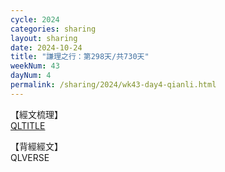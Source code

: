 ```yaml
---
cycle: 2024
categories: sharing
layout: sharing
date: 2024-10-24
title: "謙理之行：第298天/共730天"
weekNum: 43
dayNum: 4
permalink: /sharing/2024/wk43-day4-qianli.html
---
```

【經文梳理】  
[QLTITLE](QLLINK)

【背經經文】  
QLVERSE

